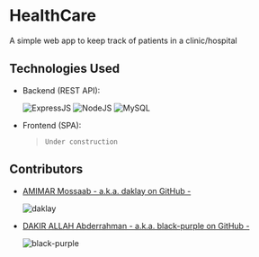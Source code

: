 # HealthCare

A simple web app to keep track of patients in a clinic/hospital

## Technologies Used

- Backend (REST API):

    ![ExpressJS](https://img.shields.io/static/v1?label=%20&message=ExpressJS&color=%23000000&labelColor=%23ff000000&logo=express)
    ![NodeJS](https://img.shields.io/static/v1?label=%20&message=NodeJS&color=%23339933&labelColor=%23ff000000&logo=node.js)
    ![MySQL](https://img.shields.io/static/v1?label=%20&message=MySQL&color=%234479A1&labelColor=%23ff000000&logo=mysql)

- Frontend (SPA):

    >```Under construction```

## Contributors

- [AMIMAR Mossaab - a.k.a. daklay on GitHub -](https://github.com/daklay)
  
  ![daklay](https://img.shields.io/badge/current%20position-student%2Fdev-purple)

- [DAKIR ALLAH Abderrahman - a.k.a. black-purple on GitHub -](https://github.com/black-purple)
  
  ![black-purple](https://img.shields.io/badge/current%20position-student%2Fdev-purple)

